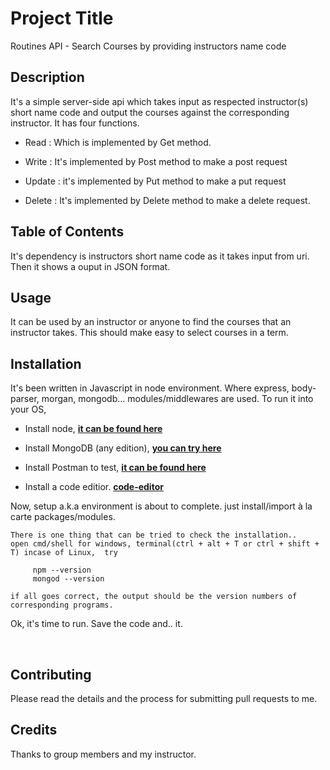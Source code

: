Project Title
==============

Routines API - Search Courses by providing instructors name code

Description
------------

It's a simple server-side api which takes input as respected instructor(s) short name code and output the courses against the corresponding instructor. It has four functions.

 - Read : Which is implemented by Get method. 

 - Write : It's implemented by Post method to make a post request

 - Update : it's implemented by Put method to make a put request

 - Delete : It's implemented by Delete method to make a delete request.

Table of Contents
-------------------

It's dependency is instructors short name code as it takes input from uri. Then it shows a ouput in JSON format.

Usage
------

It can be used by an instructor or anyone to find the courses that an instructor takes. This should make easy to select courses in        a term.


Installation
-------------

It's been written in Javascript in node environment. Where express, body-parser, morgan, mongodb... modules/middlewares are  used. To run it into your OS,

 - Install node, **[it can be found here](https://nodejs.org/en/download/ "Node.js")**

 - Install MongoDB (any edition), **[you can try here](https://www.mongodb.com/download-center "MongoDB")**

 - Install Postman to test, **[it can be found here](https://www.getpostman.com/ "Postman")**

 - Install a code editior. **[code-editor](https://code.visualstudio.com/download "Visual Code")**

Now, setup a.k.a environment is about to complete. just install/import à la carte  packages/modules.


    There is one thing that can be tried to check the installation..
    open cmd/shell for windows, terminal(ctrl + alt + T or ctrl + shift + T) incase of Linux,  try 
    
         npm --version
         mongod --version
         
    if all goes correct, the output should be the version numbers of corresponding programs.


Ok, it's time to run. Save the code and..   it.

&nbsp;

Contributing
-------------

Please read the details and the process for submitting pull requests to me.

Credits
-------

Thanks to group members and my instructor.
